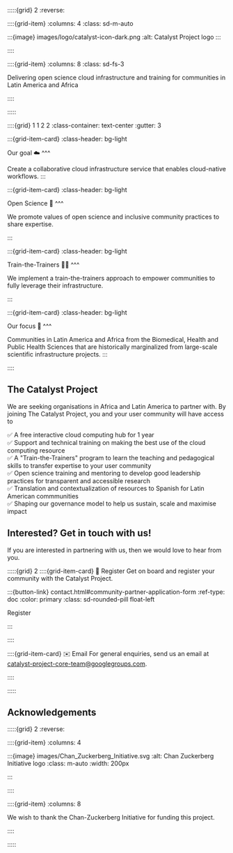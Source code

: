 :::::{grid} 2
:reverse:

::::{grid-item}
:columns: 4
:class: sd-m-auto

:::{image} images/logo/catalyst-icon-dark.png
:alt: Catalyst Project logo
:::

::::

::::{grid-item}
:columns: 8
:class: sd-fs-3

Delivering open science cloud infrastructure and training for communities in Latin America and Africa

::::

:::::

::::{grid} 1 1 2 2
:class-container: text-center 
:gutter: 3

:::{grid-item-card}
:class-header: bg-light

Our goal ☁️
^^^

Create a collaborative cloud infrastructure service that enables cloud-native workflows.
:::

:::{grid-item-card}
:class-header: bg-light

Open Science 🧪️
^^^

We promote values of open science and inclusive community practices to share expertise.

:::

:::{grid-item-card}
:class-header: bg-light

Train-the-Trainers 👩‍🏫
^^^

We implement a train-the-trainers approach to empower communities to fully leverage their infrastructure.

:::

:::{grid-item-card}
:class-header: bg-light

Our focus 🎯
^^^

Communities in Latin America and Africa from the Biomedical, Health and Public Health Sciences that are historically marginalized from large-scale scientific infrastructure projects.
:::

::::

## The Catalyst Project

We are seeking organisations in Africa and Latin America to partner with. By joining The Catalyst Project, you and your user community will have access to

✅ A free interactive cloud computing hub for 1 year  
✅ Support and technical training on making the best use of the cloud computing resource  
✅ A "Train-the-Trainers" program to learn the teaching and pedagogical skills to transfer expertise to your user community  
✅ Open science training and mentoring to develop good leadership practices for transparent and accessible research  
✅ Translation and contextualization of resources to Spanish for Latin American commmunities  
✅ Shaping our governance model to help us sustain, scale and maximise impact

## Interested? Get in touch with us!

If you are interested in partnering with us, then we would love to hear from you.

:::::{grid} 2
::::{grid-item-card} 📝 Register
Get on board and register your community with the Catalyst Project.

:::{button-link} contact.html#community-partner-application-form
:ref-type: doc
:color: primary
:class: sd-rounded-pill float-left

Register

:::

::::

::::{grid-item-card} ✉️ Email
For general enquiries, send us an email at 
[catalyst-project-core-team@googlegroups.com](mailto:catalyst-project-core-team@googlegroups.com).

::::

:::::

## Acknowledgements

:::::{grid} 2
:reverse:

::::{grid-item}
:columns: 4

:::{image} images/Chan_Zuckerberg_Initiative.svg
:alt: Chan Zuckerberg Initiative logo
:class: m-auto
:width: 200px

:::

::::

::::{grid-item}
:columns: 8

We wish to thank the Chan-Zuckerberg Initiative for funding this project.

::::

:::::